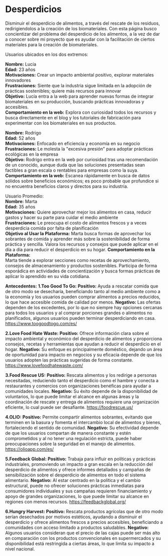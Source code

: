 # Desperdicios
Disminuir el desperdicio de alimentos, a través del rescate de los residuos, redirigiendolos a la creación de los biomateriales.
Con esta página busco concientizar del problema del desperdicio de los alimentos, a la vez de dar a conocer sobre mi proyecto que es ayudar con la facilitación de ciertos materiales para la creación de biomateriales.

Usuarios ubicados en los dos extremos:

**Nombre:** Lucía  
**Edad:** 23 años  
**Motivaciones:** Crear un impacto ambiental positivo, explorar materiales innovadores  
**Frustraciones:** Siente que la industria sigue limitada en la adopción de prácticas sostenibles; quiere más recursos para innovar  
**Objetivo:** Lucía entra a la web para aprender nuevas formas de integrar biomateriales en su producción, buscando prácticas innovadoras y accesibles.  
**Comportamiento en la web:** Explora con curiosidad todos los recursos y busca directamente en el blog y los tutoriales de fabricación para experimentar con los biomateriales en sus productos.  

**Nombre:** Rodrigo  
**Edad:** 52 años  
**Motivaciones:** Enfocado en eficiencia y economía en su negocio  
**Frustraciones:** Le molesta la "excesiva presión" para adoptar prácticas ecológicas en la empresa  
**Objetivo:** Rodrigo entra en la web por curiosidad tras una recomendación de un conocido, aunque duda que las soluciones presentadas sean factibles a gran escala o rentables para empresas como la suya.  
**Comportamiento en la web:** Escanea rápidamente en busca de datos sólidos sobre beneficios económicos; es poco probable que profundice si no encuentra beneficios claros y directos para su industria.

Usuario Promedio:  
**Nombre:** Marta  
**Edad:** 35 años  
**Motivaciones:** Quiere aprovechar mejor los alimentos en casa, reducir gastos y hacer su parte para cuidar el medio ambiente  
**Frustraciones:** Le preocupa el costo de alimentos frescos y a veces desperdicia comida por falta de planificación  
**Objetivo al Usar la Plataforma:** Marta busca formas de aprovechar los sobrantes de comida y aprender más sobre la sostenibilidad de forma práctica y sencilla. Valora los recursos y consejos que puede aplicar en el día a día para reducir el desperdicio en su hogar.
**Comportamiento en la Plataforma:**  
Marta tiende a explorar secciones como recetas de aprovechamiento, consejos de almacenamiento y productos sostenibles. Participa de forma esporádica en actividades de concientización y busca formas prácticas de aplicar lo aprendido en su vida cotidiana.

**Antecedentes:**
**1.Too Good To Go:**
      **Positivo:** Ayuda a rescatar comida que de otro modo se desecharía, beneficiando tanto al medio ambiente como a la economía y los usuarios pueden comprar alimentos a precios reducidos, lo que hace accesible comida de calidad por menos.
      **Negativo:** Las ofertas dependen de los excedentes, por lo que no siempre hay opciones cercanas para todos los usuarios y al comprar porciones grandes o alimentos no planificados, algunos usuarios pueden terminar desperdiciando en casa.
      https://www.toogoodtogo.com/es/ 

**2.Love Food Hate Waste:**
      **Positivo:** Ofrece información clara sobre el impacto ambiental y económico del desperdicio de alimentos y proporciona consejos, recetas y herramientas que ayudan a reducir el desperdicio en el hogar.
      **Negativo:** Su enfoque es principalmente doméstico, dejando un área de oportunidad para impacto en negocios y su eficacia depende de que los usuarios adopten las prácticas sugeridas de forma constante.
      https://www.lovefoodhatewaste.com/

**3.Food Rescue US:**
     **Positivo:** Rescata alimentos y los redirige a personas necesitadas, reduciendo tanto el desperdicio como el hambre y conecta a restaurantes y comercios con organizaciones benéficas para ayudar a comunidades locales.
     **Negativo:** Su éxito depende de la disponibilidad de voluntarios, lo que puede limitar el alcance en algunas áreas y la coordinación de rescate y entrega de alimentos requiere una organización eficiente, lo cual puede ser desafiante.
      https://foodrescue.us/

**4.OLIO:**
      **Positivo:** Permite compartir alimentos sobrantes, evitando que terminen en la basura y fomenta el intercambio local de alimentos y bienes, fortaleciendo el sentido de comunidad.
      **Negativo:** Su efectividad depende de que los usuarios compartan de manera constante y estén comprometidos y al no tener una regulación estricta, puede haber preocupaciones sobre la seguridad en el manejo de alimentos.
      https://olioapp.com/es/

**5.Feedback Global:**
      **Positivo:** Trabaja para influir en políticas y prácticas industriales, promoviendo un impacto a gran escala en la reducción del desperdicio de alimentos y ofrece informes detallados y campañas de sensibilización sobre el desperdicio de alimentos en todo el sistema alimentario.
      **Negativo:** Al estar centrado en la política y el cambio estructural, puede no ofrecer soluciones prácticas inmediatas para consumidores individuales y sus campañas requieren financiamiento y apoyo de grandes organizaciones, lo que puede limitar su alcance en regiones con menos recursos.
      https://feedbackglobal.org/

**6.Hungry Harvest:**
      **Positivo:** Rescata productos agrícolas que de otro modo serían desechados por motivos estéticos, ayudando a disminuir el desperdicio y ofrece alimentos frescos a precios accesibles, beneficiando a comunidades con acceso limitado a productos saludables.
      **Negativo:** Algunos usuarios consideran que el precio de las cajas puede ser más alto en comparación con los productos convencionales en supermercados y su disponibilidad está restringida a ciertas áreas, lo que limita su impacto a nivel nacional.
